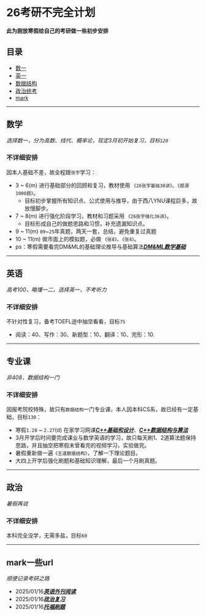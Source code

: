 # 26考研不完全计划

**此为刚放寒假给自己的考研做一些初步安排**
## 目录
- [数一](#数学)
- [英一](#英语)
- [数据结构](#专业课)
- [政治统考](#政治)
- [mark](#mark一些url)

---
## 数学
  *选择数一，分为高数、线代、概率论，现定3月初开始复习，目标`120`*
### 不详细安排
因本人基础不差，故全程跟`张宇`学习：
- 3 ~ 6(m) 进行基础部分的回顾和复习，教材使用 `《26张宇基础30讲》`、`《题源1000题》`。
  - 目标初步掌握所有知识点、公式使用与推导，由于西八YNU课程巨多，故放慢脚步。
- 7 ~ 8(m) 进行强化阶段学习，教材和习题采用 `《26张宇强化36讲》`。
  - 目标形成自己的做题思路和习惯，补充遗漏知识点。
- 9 ~ 11(m) `09`~`25`年真题，两天一套，总结，避免重复过真题
- 10 ~ 11(m) 做市面上的模拟题，必做 `《张8》`、`《张4》`。
- ps：寒假需要看完DM&ML的基础理论推导与基础算法[***DM&ML数学基础***](https://www.bilibili.com/video/BV1ZK4y1b7Xt/?spm_id_from=333.788.top_right_bar_window_custom_collection.content.click)

---
## 英语
  *高考100，略懂一二，选择英一，不考听力*
### 不详细安排
不针对性复习，备考TOEFL途中抽空看看，目标`75`
- 阅读：40、写作：30、新题型：10、翻译：10、完形：10.

---
## 专业课
  *非408，数据结构一门*
### 不详细安排
因报考院校特殊，故只有`数据结构`一门专业课，本人因本科CS系，故已经有一定基础，目标`130`：
- 寒假`1.20` ~ `2.27`(d) 在家学习网课[***C++基础和设计***](https://www.bilibili.com/video/BV1et411b73Z/?spm_id_from=333.788.top_right_bar_window_custom_collection.content.click)、[***C++数据结构与算法***](https://www.bilibili.com/video/BV1jt4y117KR/?spm_id_from=333.788.top_right_bar_window_custom_collection.content.click)
- 3月开学后时间要完成课业与数学英语的学习，故只每天刷1、2道算法题保持思路，并且抽空把寒假未曾看完的视频学习，实验做完。
- 暑假重新做一遍`《王道数据结构》`，了解一下理论题目。
- 大四上开学后强化刷题和基础知识理解，最后一个月刷真题。

---
## 政治
  *暑假再说*
### 不详细安排
本科完全没学，无需多盐，目标`60`

---
## mark一些url
  *顺便记录考研之路*
- 2025/01/16[***英语外刊阅读***](https://linux.do/t/topic/366092)
- 2025/01/16[***政治复习***](https://zhuanlan.zhihu.com/p/149702919)
- 2025/01/16[***托福刷题***](https://top.zhan.com/toefl/listen/alltpo.html)